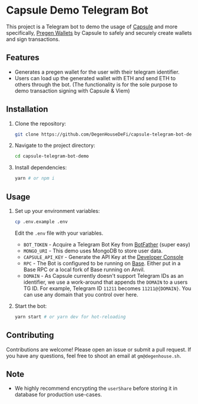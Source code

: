 # Capsule Demo Telegram Bot

This project is a Telegram bot to demo the usage of [Capsule](https://usecapsule.com) and more specifically, [Pregen Wallets](https://docs.usecapsule.com/integration-guides/wallet-pregeneration) by Capsule to safely and securely create wallets and sign transactions.

## Features

- Generates a pregen wallet for the user with their telegram identifier. 
- Users can load up the generated wallet with ETH and send ETH to others through the bot. (The functionality is for the sole purpose to demo transaction signing with Capsule & Viem)

## Installation

1. Clone the repository:
    ```sh
    git clone https://github.com/DegenHouseDeFi/capsule-telegram-bot-demo
    ```
2. Navigate to the project directory:
    ```sh
    cd capsule-telegram-bot-demo
    ```
3. Install dependencies:
    ```sh
    yarn # or npm i
    ```

## Usage

1. Set up your environment variables:
    ```sh
    cp .env.example .env
    ```
    Edit the `.env` file with your variables. 

    - `BOT_TOKEN` - Acquire a Telegram Bot Key from [BotFather](https://t.me/BotFather) (super easy)
    - `MONGO_URI` - This demo uses MongoDB to store user data. 
    - `CAPSULE_API_KEY` - Generate the API Key at the [Developer Console](https://developer.usecapsule.com/)
    - `RPC` - The Bot is configured to be running on [Base](https://base.org). Either put in a Base RPC or a local fork of Base running on Anvil. 
    - `DOMAIN` - As Capsule currently doesn't support Telegram IDs as an identifier, we use a work-around that appends the `DOMAIN` to a users TG ID. For example, Telegram ID `11211` becomes `11211@{DOMAIN}`. You can use any domain that you control over here. 

2. Start the bot:
    ```sh
    yarn start # or yarn dev for hot-reloading
    ```

## Contributing

Contributions are welcome! Please open an issue or submit a pull request. If you have any questions, feel free to shoot an email at `gm@degenhouse.sh`.


## Note

- We highly recommend encrypting the `userShare` before storing it in database for production use-cases. 